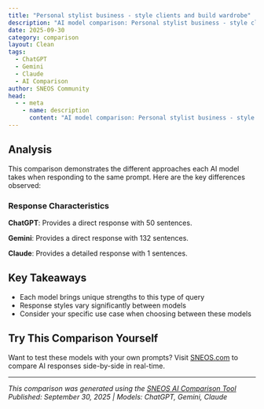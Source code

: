 ```yaml
---
title: "Personal stylist business - style clients and build wardrobe"
description: "AI model comparison: Personal stylist business - style clients and build wardrobe..."
date: 2025-09-30
category: comparison
layout: Clean
tags:
  - ChatGPT
  - Gemini
  - Claude
  - AI Comparison
author: SNEOS Community
head:
  - - meta
    - name: description
      content: "AI model comparison: Personal stylist business - style clients and build wardrobe..."
---
```


<ChatComparison
  title="Personal stylist business - style clients and build wardrobe"
  prompt="Personal stylist business - style clients and build wardrobe"
  :responses='{"ChatGPT": "Starting and growing a personal stylist business focused on styling clients and building wardrobes can be rewarding and profitable. Here\u2019s a step-by-step guide and some helpful tips to get you going:\n\n### 1. Define Your Niche\n- Identify your target market (e.g., professionals, busy moms, creatives, plus-size clients, men\u2019s style).\n- Specialize in a type of styling (e.g., everyday wardrobe building, special events, capsule wardrobes, sustainable fashion).\n\n### 2. Develop Your Skills and Credentials\n- Take courses in fashion styling, color theory, personal branding, and wardrobe consulting.\n- Stay updated on trends, body shapes, and fabrics.\n- Consider certification programs if available.\n\n### 3. Create Your Business Plan\n- Define your services (wardrobe audits, shopping trips, virtual styling, lookbooks).\n- Set pricing packages (hourly rates, flat fees, retainers).\n- Plan your marketing strategy.\n- Outline your goals and milestones.\n\n### 4. Build Your Brand\n- Choose a business name and logo that reflect your style.\n- Create a professional website showcasing your services, portfolio, testimonials, and contact info.\n- Use social media (Instagram, Pinterest, TikTok) to share styling tips, before \u0026 after photos, client stories, and fashion inspiration.\n\n### 5. Build a Portfolio\n- Style friends, family, or volunteers at a discounted rate or free to build case studies.\n- Take high-quality photos illustrating your work.\n- Create styled outfits for different occasions and body types.\n\n### 6. Offer Services\n- Wardrobe Consultation/Audit: Assess what clients have, what to keep/donate, and gaps.\n- Personal Shopping: Accompany clients or shop on their behalf to find pieces that match their style and needs.\n- Outfit Creation: Combine clothing items into wearable, cohesive looks.\n- Capsule Wardrobe Building: Curate a minimal, versatile wardrobe.\n- Virtual Styling: Offer video consultations, digital lookbooks, or styling guides.\n\n### 7. Network and Collaborate\n- Partner with local boutiques, photographers, makeup artists, and salons.\n- Attend fashion and business events.\n- Join stylist or fashion associations.\n\n### 8. Client Management\n- Use scheduling and invoicing tools to stay organized.\n- Follow up with clients and ask for reviews and referrals.\n- Continuously personalize your approach as you learn more about client preferences.\n\n### 9. Marketing Strategies\n- Content marketing through blogs, videos, and newsletters.\n- Social media ads targeting your ideal clients.\n- Referral incentives.\n- Workshops or webinars on personal style and wardrobe building.\n\n### 10. Continuous Improvement\n- Gather feedback.\n- Attend styling workshops and fashion shows.\n- Test new services or offerings based on demand.\n\n---\n\n### Sample Service Package Ideas\n\n**Starter Wardrobe Refresh**\n- 60-minute wardrobe audit\n- 1-hour personal shopping\n- 5 outfit combinations created\n\n**Capsule Wardrobe Build**\n- Full wardrobe assessment\n- Creation of a 30-piece capsule wardrobe tailored to needs\n- Virtual styling session with mix \u0026 match tips\n- Ongoing email support for 30 days\n\n**Event Styling Package**\n- Consultation to understand event requirements\n- Outfit selection and fitting\n- Hair and makeup recommendations (optional partners)\n- Styling day coordination\n\n---\n\nIf you want, I can help you create marketing content, social media posts, or sample client questionnaires. Let me know!", "Gemini": "Okay, let\u0027s break down the key components of building a successful personal stylist business focused on styling clients and building wardrobes. We\u0027ll cover everything from defining your niche to marketing and operations.\n\n**1. Defining Your Niche and Target Audience:**\n\n* **Why is this important?** You can\u0027t be everything to everyone. Specializing makes you an expert and helps you attract the right clients.\n* **Consider these factors:**\n * **Demographics:** Age, gender, location, income level, occupation. (e.g., young professionals in a city, stay-at-home moms, executives, retirees)\n * **Lifestyle:** Their daily routines, hobbies, social activities. (e.g., frequent travelers, fitness enthusiasts, busy parents)\n * **Style Goals:** What are they trying to achieve with their style? (e.g., confidence, professional presence, attracting a partner, expressing creativity)\n * **Budget:** How much are they willing to spend on clothes and your services?\n * **Specific Needs:** Do they have specific needs or challenges? (e.g., plus-size, petite, dressing for a specific event, body image issues, lack of time)\n\n* **Example Niches:**\n * \u0022Wardrobe stylist for busy female entrepreneurs in tech, helping them create a confident and polished professional image.\u0022\n * \u0022Personal shopper and stylist for men over 50 who want to update their style and feel modern and relevant.\u0022\n * \u0022Sustainable wardrobe consultant for eco-conscious individuals who want to build a stylish and ethical closet.\u0022\n * \u0022Stylist for new mothers, helping them find comfortable and stylish clothing that suits their changing bodies and lifestyles.\u0022\n * \u0022Transgender or gender-nonconforming people who want support in finding clothing that aligns with their identities\u0022\n\n* **Action:** Spend time researching and defining your ideal client. Create a detailed \u0022client avatar\u0022 that outlines their demographics, lifestyle, needs, and style goals. This will inform all your marketing and service offerings.\n\n**2. Defining Your Services:**\n\n* **Core Services:**\n * **Style Consultation:** A discovery session to understand the client\u0027s needs, goals, lifestyle, and preferences. This includes discussing their current wardrobe, budget, and any style challenges they face.\n * **Color Analysis:** Determining the best colors that complement the client\u0027s skin tone, hair color, and eye color.\n * **Body Shape Analysis:** Identifying the client\u0027s body shape and recommending flattering silhouettes and styles.\n * **Wardrobe Audit/Closet Cleanse:** Reviewing the client\u0027s existing wardrobe, identifying what works, what doesn\u0027t, and creating a list of essential items to add.\n * **Personal Shopping:** Shopping for clothes and accessories, either with the client or independently.\n * **Outfit Creation:** Creating complete outfits from the client\u0027s existing wardrobe or new purchases.\n * **Style Guides/Lookbooks:** Providing personalized style guides with outfit ideas and styling tips.\n * **Event Styling:** Helping clients choose the perfect outfit for a specific event (e.g., wedding, gala, job interview).\n * **Virtual Styling:** Offering styling services remotely via video calls and online communication.\n\n* **Packages:** Offer different service packages to cater to various needs and budgets.\n * **Example Packages:**\n * **\u0022Style Refresh\u0022:** Consultation \u002B Wardrobe Audit \u002B Personalized Shopping List.\n * **\u0022Wardrobe Overhaul\u0022:** Consultation \u002B Wardrobe Audit \u002B Personal Shopping \u002B Outfit Creation.\n * **\u0022Event Ready\u0022:** Consultation \u002B Outfit Selection for a Specific Event.\n * **\u0022The Signature Style Package\u0022:** A 3-6 month program that will involve all of your services from consultation, color analysis, wardrobe audit, shopping, and ongoing styling support.\n\n* **Pricing:** Research the going rates for personal styling services in your area. Consider your experience, expertise, and the value you provide. Price competitively but don\u0027t undervalue yourself. Hourly rates, package rates, and commission-based pricing are all possibilities.\n\n* **Action:** Develop a clear menu of services with detailed descriptions, pricing, and expected outcomes.\n\n**3. Building Your Brand and Online Presence:**\n\n* **Brand Identity:**\n * **Name:** Choose a memorable and professional name for your business.\n * **Logo:** Create a visually appealing logo that represents your brand.\n * **Color Palette:** Select a color palette that reflects your brand\u0027s personality and target audience.\n * **Brand Voice:** Define the tone and style of your communication (e.g., professional, friendly, edgy).\n\n* **Website:**\n * **Essential:** A professional website is crucial.\n * **Content:** Clearly explain your services, pricing, process, and showcase your portfolio.\n * **Blog:** Share styling tips, trends, and client success stories.\n * **Testimonials:** Include testimonials from satisfied clients.\n * **Contact Form:** Make it easy for potential clients to contact you.\n * **SEO:** Optimize your website for search engines so people can find you.\n\n* **Social Media:**\n * **Choose Platforms:** Focus on platforms where your target audience spends their time (e.g., Instagram, Facebook, Pinterest, LinkedIn).\n * **Content Strategy:** Create engaging content that showcases your expertise and personality.\n * **Style Inspiration:** Share outfit ideas, mood boards, and trend updates.\n * **Behind-the-Scenes:** Show glimpses of your styling process and client interactions.\n * **Before-and-After:** Showcase your transformation skills.\n * **Educational Content:** Share styling tips, body shape advice, and color theory insights.\n * **Client Testimonials:** Share photos and videos with permission of your clients\n * **Consistency:** Post regularly and engage with your followers.\n * **Hashtags:** Use relevant hashtags to increase your visibility.\n\n* **Action:** Invest in creating a professional brand identity and a strong online presence. Start building your website and social media profiles.\n\n**4. Marketing and Sales:**\n\n* **Networking:**\n * **Local Events:** Attend fashion shows, networking events, and business conferences.\n * **Collaborations:** Partner with boutiques, salons, photographers, and other related businesses.\n * **Referrals:** Encourage satisfied clients to refer their friends and family.\n\n* **Content Marketing:**\n * **Blog Posts:** Write informative and engaging blog posts on styling topics.\n * **Social Media Content:** Create valuable content that attracts and engages your target audience.\n * **Email Marketing:** Build an email list and send out newsletters with styling tips, special offers, and client updates.\n\n* **Paid Advertising:**\n * **Social Media Ads:** Run targeted ads on social media platforms to reach your ideal clients.\n * **Google Ads:** Advertise on Google to reach people searching for personal stylists in your area.\n\n* **Free Consultations:** Offer free initial consultations to potential clients to discuss their needs and how you can help.\n\n* **Sales Process:**\n * **Qualify Leads:** Determine if potential clients are a good fit for your services.\n * **Present Solutions:** Clearly explain how your services can solve their styling problems.\n * **Handle Objections:** Address any concerns or objections they may have.\n * **Close the Sale:** Clearly ask for the business and make it easy for them to book your services.\n\n* **Action:** Develop a marketing plan that includes a mix of networking, content marketing, and paid advertising. Perfect your sales pitch and practice closing techniques.\n\n**5. Operations and Client Management:**\n\n* **Scheduling and Booking:**\n * **Online Scheduling Tool:** Use a tool like Calendly, Acuity Scheduling, or Setmore to allow clients to book appointments online.\n * **Confirmation and Reminders:** Send automatic confirmations and reminders to reduce no-shows.\n\n* **Client Communication:**\n * **Professional and Prompt:** Respond to inquiries promptly and communicate professionally with clients.\n * **Clear Expectations:** Set clear expectations about your services, pricing, and process.\n * **Active Listening:** Listen attentively to your clients\u0027 needs and concerns.\n * **Feedback:** Solicit feedback from clients to improve your services.\n\n* **Payment Processing:**\n * **Accept Multiple Payment Methods:** Accept credit cards, debit cards, and online payment platforms like PayPal and Venmo.\n * **Invoicing:** Use invoicing software to create and send professional invoices.\n\n* **Organization and Record Keeping:**\n * **Client Database:** Maintain a database of client information, including their contact details, style preferences, and purchase history.\n * **Financial Records:** Keep accurate records of your income and expenses.\n\n* **Professionalism:**\n * **Appearance:** Dress professionally and appropriately for your target audience.\n * **Punctuality:** Be on time for appointments and meetings.\n * **Ethics:** Maintain confidentiality and act with integrity.\n\n* **Action:** Set up efficient systems for scheduling, client communication, payment processing, and record keeping. Focus on providing excellent customer service.\n\n**6. Building Relationships with Stores and Brands**\n\n* This is vital if you want access to the best clothing and deals, and to improve the experience for your clients.\n * **Identify Target Brands/Stores:** Align with your niche. Luxury, sustainable, budget-friendly, etc.\n * **Network:** Attend industry events, build relationships with store managers and stylists.\n * **Preferred Partnerships:** Offer a store a referral program where you get a discount for your clients, and they get more business. This builds loyalty on both sides.\n * **Commissions:** Some stores will offer a commission on sales you generate. Be upfront about this with your clients.\n\n**7. Legal and Financial Considerations:**\n\n* **Business Structure:** Choose a legal structure for your business (e.g., sole proprietorship, LLC, corporation). Consult with a lawyer or accountant to determine the best option for you.\n* **Business License:** Obtain any necessary business licenses or permits.\n* **Insurance:** Consider getting liability insurance to protect yourself from lawsuits.\n* **Taxes:** Understand your tax obligations and set aside money for taxes.\n* **Contracts:** Use contracts with clients to outline the scope of your services, pricing, and terms of agreement.\n\n**Key Takeaways for Success:**\n\n* **Passion and Expertise:** Genuine passion for fashion and a strong understanding of styling principles are essential.\n* **Client-Centric Approach:** Focus on understanding your clients\u0027 needs and providing personalized solutions.\n* **Continuous Learning:** Stay up-to-date on the latest fashion trends and styling techniques.\n* **Professionalism:** Maintain a professional demeanor and provide excellent customer service.\n* **Persistence:** Building a successful business takes time and effort. Don\u0027t give up!\n\nBy following these steps and adapting them to your specific situation, you can build a thriving personal styling business that helps clients look and feel their best. Good luck!\n", "Claude": "Here\u0027s a comprehensive guide to starting a personal stylist business:\n\n## Getting Started\n\n**Required Skills \u0026 Training:**\n- Fashion knowledge and trend awareness\n- Color theory and body type expertise\n- Strong communication and interpersonal skills\n- Consider certifications from organizations like AICI (Association of Image Consultants International)\n- Photography skills for outfit documentation\n\n## Service Offerings\n\n**Core Services:**\n- Wardrobe audits and closet cleanouts\n- Personal shopping and styling\n- Special event styling\n- Seasonal wardrobe updates\n- Color analysis and style consultations\n\n**Specialized Niches:**\n- Corporate/professional styling\n- Wedding and special events\n- Plus-size styling\n- Men\u0027s styling\n- Sustainable/ethical fashion focus\n\n## Business Setup\n\n**Essential Steps:**\n- Register your business and get necessary licenses\n- Create a portfolio with before/after photos\n- Develop service packages and pricing structure\n- Set up professional social media accounts\n- Create contracts and client intake forms\n\n**Pricing Models:**\n- Hourly rates ($50-200\u002B depending on market)\n- Package deals for comprehensive services\n- Retainer arrangements for ongoing clients\n- Commission from retail partnerships\n\n## Building Your Client Base\n\n**Marketing Strategies:**\n- Social media showcasing transformations\n- Partner with photographers, salons, boutiques\n- Offer free mini-consultations or workshops\n- Referral programs for existing clients\n- Network at professional and social events\n\n**Portfolio Development:**\n- Style friends/family for free initially\n- Document all work professionally\n- Create case studies showing client transformations\n- Gather testimonials and reviews\n\n## Tools \u0026 Resources\n\n**Essential Equipment:**\n- Professional measuring tools\n- Portable steamer\n- Fashion magazines and lookbooks\n- Client management software\n- Professional camera for documentation\n\nWould you like me to elaborate on any specific aspect, such as pricing strategies, marketing approaches, or service development?"}' 
  published-date="16:54"
/>

## Analysis

This comparison demonstrates the different approaches each AI model takes when responding to the same prompt. Here are the key differences observed:

### Response Characteristics

**ChatGPT**: Provides a direct response with 50 sentences. 

**Gemini**: Provides a direct response with 132 sentences. 

**Claude**: Provides a detailed response with 1 sentences. 

## Key Takeaways

- Each model brings unique strengths to this type of query
- Response styles vary significantly between models
- Consider your specific use case when choosing between these models

## Try This Comparison Yourself

Want to test these models with your own prompts? Visit [SNEOS.com](https://sneos.com) to compare AI responses side-by-side in real-time.

---

*This comparison was generated using the [SNEOS AI Comparison Tool](https://sneos.com)*
*Published: September 30, 2025 | Models: ChatGPT, Gemini, Claude*
